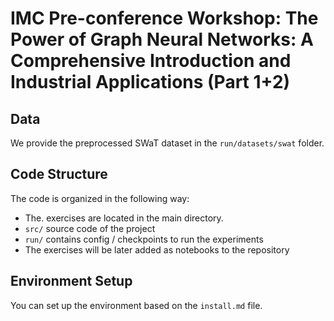 # IMC Pre-conference Workshop: The Power of Graph Neural Networks: A Comprehensive Introduction and Industrial Applications (Part 1+2)

## Data
We provide the preprocessed SWaT dataset in the `run/datasets/swat` folder.


## Code Structure
The code is organized in the following way:
- The. exercises are located in the main directory.
- `src/` source code of the project
- `run/` contains config / checkpoints to run the experiments
- The exercises will be later added as notebooks to the repository

## Environment Setup
You can set up the environment based on the `install.md` file.
